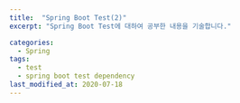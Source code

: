 ```yaml
---
title:  "Spring Boot Test(2)"
excerpt: "Spring Boot Test에 대하여 공부한 내용을 기술합니다."

categories:
  - Spring
tags:
  - test
  - spring boot test dependency
last_modified_at: 2020-07-18
---
```


